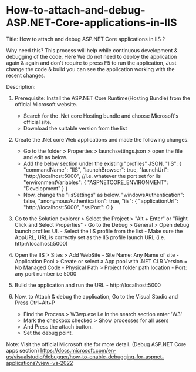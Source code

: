 # How-to-attach-and-debug-ASP.NET-Core-applications-in-IIS
Title: How to attach and debug ASP.NET Core applications in IIS ?

Why need this?
This process will help while continuous development & debugging of the code, Here We do not need to deploy the application again & again and don't require to press F5 to run the application, Just change the code & build you can see the application working with the recent changes.

Description:

1. Prerequisite: Install the ASP.NET Core Runtime(Hosting Bundle) from the official Microsoft website.
	- Search for the .Net core Hosting bundle and choose Microsoft's official site.
	- Download the suitable version from the list

2. Create the .Net core Web applications and made the following changes.
	- Go to the folder > Properties > launchsettings.json > open the file and edit as below.
	- Add the below section under the existing "profiles" JSON.
			"IIS": {
		  "commandName": "IIS",
		  "launchBrowser": true,
		  "launchUrl": "http://localhost:5000", //i.e. whatever the port set for iis
		  "environmentVariables": {
			"ASPNETCORE_ENVIRONMENT": "Development"
		  }
		}
	- Now, change the "iisSettings" as below.
		"windowsAuthentication": false,
		"anonymousAuthentication": true,
		"iis": {
				"applicationUrl": "http://localhost:5000",
				"sslPort": 0
			   }
4. Go to the Solution explorer > Select the Project > "Alt + Enter" or "Right Click and Select Properties"
		- Go to the Debug > General > Open debug launch profiles UI.
		- Select the IIS profile from the list
		- Make sure the AppURL, URL is correctly set as the IIS profile launch URL (i.e. http://localhost:5000)
			
5. Open the IIS > Sites > Add WebSite
		- Site Name: Any Name of site
		- Application Pool > Create or select a App pool with .NET CLR Version = No Managed Code
		- Physical Path > Project folder path location
		- Port: any port number i.e 5000

6. Build the application and run the URL - http://localhost:5000
7. Now, to Attach & debug the application, Go to the Visual Studio and Press Ctrl+Alt+P
	- Find the Process > W3wp.exe i.e In the search section enter 'W3'
	- Mark the checkbox checked > Show processes for all users
	- And Press the attach button.
	- Set the debug point.
	
Note: Visit the official Microsoft site for more detail. (Debug ASP.NET Core apps section)
https://docs.microsoft.com/en-us/visualstudio/debugger/how-to-enable-debugging-for-aspnet-applications?view=vs-2022	

